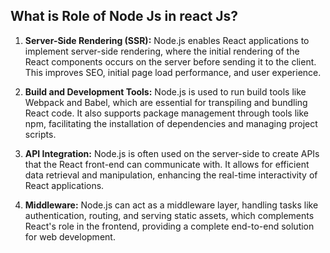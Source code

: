 ## What is Role of Node Js in react Js?

1. **Server-Side Rendering (SSR):** Node.js enables React applications to implement server-side rendering, where the initial rendering of the React components occurs on the server before sending it to the client. This improves SEO, initial page load performance, and user experience.

2. **Build and Development Tools:** Node.js is used to run build tools like Webpack and Babel, which are essential for transpiling and bundling React code. It also supports package management through tools like npm, facilitating the installation of dependencies and managing project scripts.

3. **API Integration:** Node.js is often used on the server-side to create APIs that the React front-end can communicate with. It allows for efficient data retrieval and manipulation, enhancing the real-time interactivity of React applications.

4. **Middleware:** Node.js can act as a middleware layer, handling tasks like authentication, routing, and serving static assets, which complements React's role in the frontend, providing a complete end-to-end solution for web development.